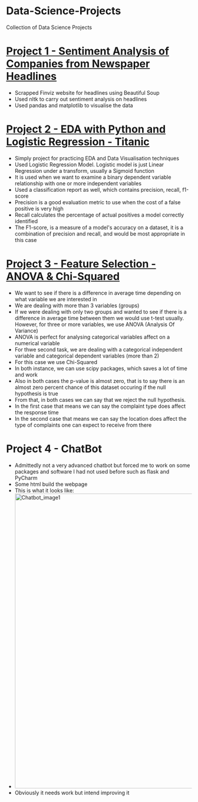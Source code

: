 # Data-Science-Projects
Collection of Data Science Projects

# [Project 1 - Sentiment Analysis of Companies from Newspaper Headlines](https://github.com/Jlod95/Data-Science-Projects)
* Scrapped Finviz website for headlines using Beautiful Soup
* Used nltk to carry out sentiment analysis on headlines
* Used pandas and matplotlib to visualise the data

# [Project 2 - EDA with Python and Logistic Regression - Titanic](https://github.com/Jlod95/Data-Science-Projects/blob/main/EDA%20with%20Python%20and%20Logistic%20Regression%20-%20Titanic.ipynb)
* Simply project for practicing EDA and Data Visualisation techniques
* Used Logistic Regression Model. Logistic model is just Linear Regression under a transform, usually a Sigmoid function
* It is used when we want to examine a binary dependent variable relationship with one or more independent variables
* Used a classification report as well, which contains precision, recall, f1-score
* Precision is a good evaluation metric to use when the cost of a false positive is very high
* Recall calculates the percentage of actual positives a model correctly identified
* The  F1-score, is a measure of a model's accuracy on a dataset, it is a combination of precision and recall, and would be most appropriate in this case

# [Project 3 - Feature Selection - ANOVA & Chi-Squared](https://github.com/Jlod95/Data-Science-Projects/blob/main/Project%203%20-%20Feature%20Selection%20-%20ANOVA%20%26%20Chi-Squared.ipynb)
* We want to see if there is a difference in average time depending on what variable we are interested in
* We are dealing with more than 3 variables (groups)
* If we were dealing with only two groups and wanted to see if there is a difference in average time between them we would use t-test usually. However, for three or more variables, we use ANOVA (Analysis Of Variance) 
* ANOVA is perfect for analysing categorical variables affect on a numerical variable
* For thwe second task, we are dealing with a categorical independent variable and categorical dependent variables (more than 2)
* For this case we use Chi-Squared
* In both instance, we can use scipy packages, which saves a lot of time and work
* Also in both cases the p-value is almost zero, that is to say there is an almost zero percent chance of this dataset occuring if the null hypothesis is true
* From that, in both cases we can say that we reject the null hypothesis. 
* In the first case that means we can say the complaint type does affect the response time
* In the second case that means we can say the location does affect the type of complaints one can expect to receive from there

# Project 4 - ChatBot
* Admittedly not a very advanced chatbot but forced me to work on some packages and software I had not used before such as flask and PyCharm
* Some html build the webpage
* This is what it looks like:
* <img width="797" alt="Chatbot_image1" src="https://user-images.githubusercontent.com/49656583/117686509-d91e4e80-b1ae-11eb-9709-65194393fe7d.PNG">
* Obviously it needs work but intend improving it
